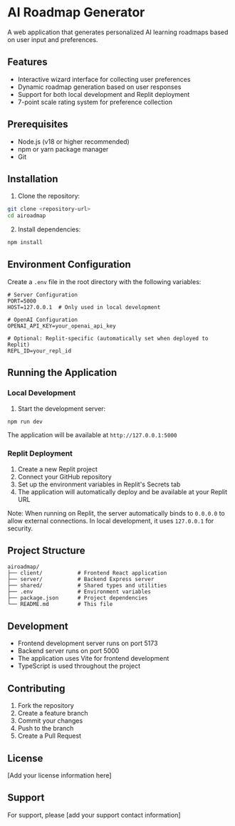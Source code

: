 # AI Roadmap Generator

A web application that generates personalized AI learning roadmaps based on user input and preferences.

## Features

- Interactive wizard interface for collecting user preferences
- Dynamic roadmap generation based on user responses
- Support for both local development and Replit deployment
- 7-point scale rating system for preference collection

## Prerequisites

- Node.js (v18 or higher recommended)
- npm or yarn package manager
- Git

## Installation

1. Clone the repository:
```bash
git clone <repository-url>
cd airoadmap
```

2. Install dependencies:
```bash
npm install
```

## Environment Configuration

Create a `.env` file in the root directory with the following variables:

```env
# Server Configuration
PORT=5000
HOST=127.0.0.1  # Only used in local development

# OpenAI Configuration
OPENAI_API_KEY=your_openai_api_key

# Optional: Replit-specific (automatically set when deployed to Replit)
REPL_ID=your_repl_id
```

## Running the Application

### Local Development

1. Start the development server:
```bash
npm run dev
```

The application will be available at `http://127.0.0.1:5000`

### Replit Deployment

1. Create a new Replit project
2. Connect your GitHub repository
3. Set up the environment variables in Replit's Secrets tab
4. The application will automatically deploy and be available at your Replit URL

Note: When running on Replit, the server automatically binds to `0.0.0.0` to allow external connections. In local development, it uses `127.0.0.1` for security.

## Project Structure

```
airoadmap/
├── client/           # Frontend React application
├── server/           # Backend Express server
├── shared/           # Shared types and utilities
├── .env              # Environment variables
├── package.json      # Project dependencies
└── README.md         # This file
```

## Development

- Frontend development server runs on port 5173
- Backend server runs on port 5000
- The application uses Vite for frontend development
- TypeScript is used throughout the project

## Contributing

1. Fork the repository
2. Create a feature branch
3. Commit your changes
4. Push to the branch
5. Create a Pull Request

## License

[Add your license information here]

## Support

For support, please [add your support contact information] 